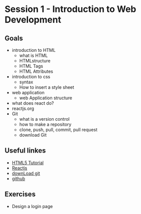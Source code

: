 # Session 1 - Introduction to Web Development

## Goals
- introduction to HTML
	- what is HTML
	- HTMLstructure
	- HTML Tags
  	- HTML Attributes
- introduction to css
 	- syntax
  	- How to insert a style sheet
- web application
	- web Application structure
- what does react do?
- reactjs.org
- Git
	- what is a version control
	- how to make a repository
	- clone, push, pull, commit, pull request
	- download Git

## Useful linkes
- [HTML5 Tutorial](https://www.w3schools.com/html/default.asp)
- [Reactjs](https://reactjs.org)
- [downLoad git](https://git-scm.com/downloads)
- [github](https://github.com)

## Exercises
- Design a login page
